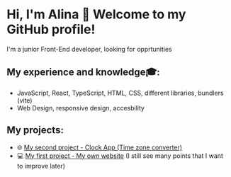 # Hi, I'm Alina 👋 Welcome to my GitHub profile!

 I'm a junior Front-End developer, looking for opprtunities

## My experience and knowledge🎓:
- JavaScript, React, TypeScript, HTML, CSS, different libraries, bundlers (vite)
- Web Design, responsive design, accesbility
  
## My projects:
- 🌐 <a href="https://github.com/Mees100/clock-app">My second project - Clock App (Time zone converter)</a>
- 💻 <a href="https://github.com/Mees100/Mees100.github.io">My first project - My own website</a> (I still see many points that I want to improve later)




